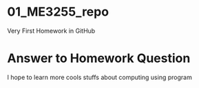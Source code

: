 # 01_ME3255_repo
Very First Homework in GitHub

# Answer to Homework Question
I hope to learn more cools stuffs about computing using program
